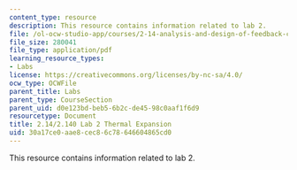 ```yaml
---
content_type: resource
description: This resource contains information related to lab 2.
file: /ol-ocw-studio-app/courses/2-14-analysis-and-design-of-feedback-control-systems-spring-2014/30a17ce0aae8cec86c78646604865cd0_MIT2_14S14_Lab_2-TherEx.pdf
file_size: 280041
file_type: application/pdf
learning_resource_types:
- Labs
license: https://creativecommons.org/licenses/by-nc-sa/4.0/
ocw_type: OCWFile
parent_title: Labs
parent_type: CourseSection
parent_uid: d0e123bd-beb5-6b2c-de45-98c0aaf1f6d9
resourcetype: Document
title: 2.14/2.140 Lab 2 Thermal Expansion
uid: 30a17ce0-aae8-cec8-6c78-646604865cd0
---
```

This resource contains information related to lab 2.